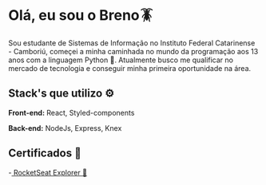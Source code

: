 
# Olá, eu sou o Breno🪳

Sou estudante de Sistemas de Informação no Instituto Federal Catarinense - Camboriú, começei a minha caminhada no mundo da programação aos 13 anos com a linguagem Python 🐍. Atualmente busco me qualificar no mercado de tecnologia e conseguir minha primeira oportunidade na área.



## Stack's que utilizo ⚙️

**Front-end:** React, Styled-components

**Back-end:** NodeJs, Express, Knex


## Certificados 📜

-[ RocketSeat Explorer 🚀](https://app.rocketseat.com.br/certificates/6883b3da-a62c-484d-bf11-06600c4005db)
